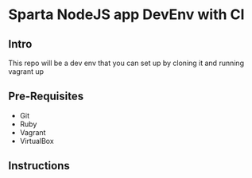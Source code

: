 # Sparta NodeJS app DevEnv with CI
## Intro
This repo will be a dev env that you can set up by cloning it and running
vagrant up
## Pre-Requisites
- Git
- Ruby
- Vagrant
- VirtualBox
## Instructions
